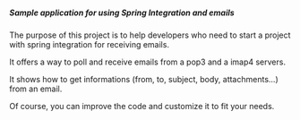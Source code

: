 ##### **Sample application for using Spring Integration and emails**

The purpose of this project is to help developers who need to start a project with spring integration for receiving emails.

It offers a way to poll and receive emails from a pop3 and a imap4 servers.

It shows how to get informations (from, to, subject, body, attachments...) from an email.

Of course, you can improve the code and customize it to fit your needs.

